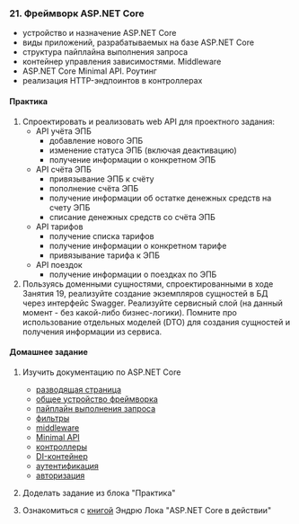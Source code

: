 ### 21. Фреймворк ASP.NET Core
- устройство и назначение ASP.NET Core
- виды приложений, разрабатываемых на базе ASP.NET Core
- структура пайплайна выполнения запроса
- контейнер управления зависимостями. Middleware
- ASP.NET Core Minimal API. Роутинг
- реализация HTTP-эндпоинтов в контроллерах

#### Практика
1. Спроектировать и реализовать web API для проектного задания:
   - API учёта ЭПБ
       - добавление нового ЭПБ
       - изменение статуса ЭПБ (включая деактивацию)
       - получение информации о конкретном ЭПБ
   - API счёта ЭПБ
       - привязывание ЭПБ к счёту
       - пополнение счёта ЭПБ
       - получение информации об остатке денежных средств на счету ЭПБ
       - списание денежных средств со счёта ЭПБ
   - API тарифов
       - получение списка тарифов
       - получение информации о конкретном тарифе
       - привязывание тарифа к ЭПБ
   - API поездок
       - получение информации о поездках по ЭПБ
2. Пользуясь доменными сущностями, спроектированными в ходе Занятия 19, реализуйте создание экземпляров сущностей в БД
через интерфейс Swagger. Реализуйте сервисный слой (на данный момент - без какой-либо бизнес-логики). Помните про
использование отдельных моделей (DTO) для создания сущностей и получения информации из сервиса. 


#### Домашнее задание
1. Изучить документацию по ASP.NET Core
   - [разводящая страница](https://learn.microsoft.com/en-us/aspnet/core/?view=aspnetcore-8.0)
   - [общее устройство фреймворка](https://learn.microsoft.com/en-us/aspnet/core/fundamentals/?view=aspnetcore-8.0)
   - [пайплайн выполнения запроса](https://learn.microsoft.com/en-us/aspnet/core/fundamentals/middleware/?view=aspnetcore-8.0)
   - [фильтры](https://learn.microsoft.com/en-us/aspnet/core/mvc/controllers/filters?view=aspnetcore-8.0)
   - [middleware](https://habr.com/ru/companies/otus/articles/528692/)
   - [Minimal API](https://learn.microsoft.com/en-us/aspnet/core/tutorials/min-web-api?view=aspnetcore-8.0)
   - [контроллеры](https://learn.microsoft.com/en-us/aspnet/core/web-api/?view=aspnetcore-8.0)
   - [DI-контейнер](https://learn.microsoft.com/en-us/aspnet/core/fundamentals/dependency-injection?view=aspnetcore-8.0)
   - [аутентификация](https://learn.microsoft.com/en-us/aspnet/core/security/authentication/?view=aspnetcore-8.0)
   - [авторизация](https://learn.microsoft.com/en-us/aspnet/core/security/authorization/introduction?view=aspnetcore-8.0)

2. Доделать задание из блока "Практика"
3. Ознакомиться с [книгой](https://www.ozon.ru/product/asp-net-core-v-deystvii-318590549) Эндрю Лока "ASP.NET Core в действии"
